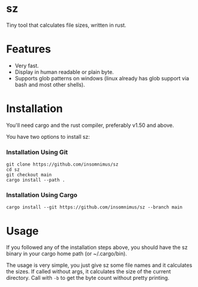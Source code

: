 # sz

Tiny tool that calculates file sizes, written in rust.

# Features

-	Very fast.
-	Display in human readable or plain byte.
-	Supports glob patterns on windows (linux already has glob support via bash and most other shells).

# Installation

You'll need cargo and the rust compiler, preferably v1.50 and above.

You have two options to install sz:

### Installation Using Git

```
git clone https://github.com/insomnimus/sz
cd sz
git checkout main
cargo install --path .
```

### Installation Using Cargo

`cargo install --git https://github.com/insomnimus/sz --branch main`

# Usage

If you followed any of the installation steps above, you should have the sz binary in your cargo home path (or ~/.cargo/bin).

The usage is very simple, you just give sz some file names and it calculates the sizes.
If called without args, it calculates the size of the current directory.
Call with `-b` to get the byte count without pretty printing.

